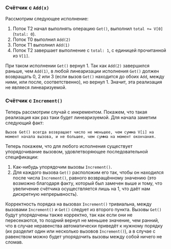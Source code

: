 ### Счётчик с `Add(x)`

Рассмотрим следующее исполнение:
1. Поток T2 начал выполнять операцию `Get()`, выполнил `total += V[0]` (`total: 0`).
2. Поток T0 выполнил `Add(2)`
3. Поток T1 выполнил `Add(1)`
4. Поток T2 завершает выполнение с `total: 1`, с единицей прочитанной из `V[1]`.

При таком исполнении `Get()` вернул 1. Так как `Add(2)` завершился раньше, чем `Add(1)`, в любой линеаризации исполнения `Get()` должен возвращать 0, 2 или 3 (если вызов `Get()` находится до обоих `Add`, между ними, или после, соответственно), но вернул 1. Значит, эта реализация не являеся линеаризуемой.

### Счётчик с `Increment()`

Теперь рассмотрим случай с инкрементом. Покажем, что такая реализация как раз таки будет линеаризуемой. Для начала заметим следующий факт: 

    Вызов Get() всегда возвращает число не меньшее, чем сумма V[i] на момент начала вызова, и не большее, чем сумма на момент окончания. 

Теперь покажем, что для любого исполнения существует упорядочивание вызовом, удовлетворяющее последовательной спецификации:
1. Как-нибудь упорядочим вызовы `Increment()`.
2. Для каждого вызова `Get()` расположим его так, чтобы он находился после числа `Increment()`, равного возвращённому значению (это возможно благодаря факту, который был замечен выше и тому, что увеличение счётчика осуществляется лишь на 1, что даёт нам дискретную непрерывность).

Корректность порядка на вызовах `Increment()` тривиальна, между вызовами `Increment()` и `Get()` следует из второго пункта. Вызовы `Get()` будут упорядочены также корректно, так как если они не пересекаются, то поздний вернул не меньшее значение, чем ранний, что в случае неравенства автоматически приведёт к нужному порядку (их разделит один или несколько вызовов `Increment()`), а в случае с равенством можно будет упорядочить вызовы между собой ничего не сломав.
    
